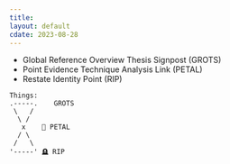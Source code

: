 ```yaml
---
title: 
layout: default
cdate: 2023-08-28
---
```


- Global Reference Overview Thesis Signpost (GROTS)
- Point Evidence Technique Analysis Link (PETAL)
- Restate Identity Point (RIP)

```
Things:
.-----.    GROTS 
 \   /
  \ /
   x    🌸 PETAL 
  / \
 /   \
'-----' 🪦 RIP
```
